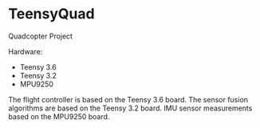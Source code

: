 # TeensyQuad
Quadcopter Project


Hardware:
  - Teensy 3.6
  - Teensy 3.2
  - MPU9250


The flight controller is based on the Teensy 3.6 board.
The sensor fusion algorithms are based on the Teensy 3.2 board.
IMU sensor measurements based on the MPU9250 board.

